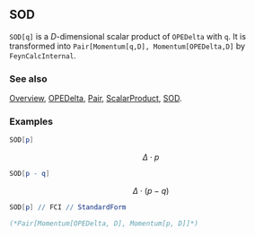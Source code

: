 ## SOD

`SOD[q]` is a $D$-dimensional scalar product of `OPEDelta` with `q`. It is transformed into `Pair[Momentum[q,D], Momentum[OPEDelta,D]` by `FeynCalcInternal`.

### See also

[Overview](Extra/FeynCalc.md), [OPEDelta](OPEDelta.md), [Pair](Pair.md), [ScalarProduct](ScalarProduct.md), [SOD](SOD.md).

### Examples

```mathematica
SOD[p]
```

$$\Delta \cdot p$$

```mathematica
SOD[p - q]
```

$$\Delta \cdot (p-q)$$

```mathematica
SOD[p] // FCI // StandardForm

(*Pair[Momentum[OPEDelta, D], Momentum[p, D]]*)
```